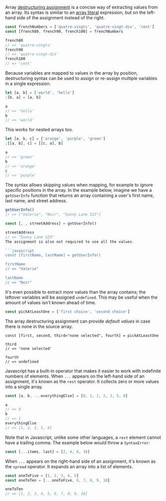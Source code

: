 Array [destructuring assignment][array_destructuring_docs] is a concise way of extracting values from an array. Its syntax is similar to an [array literal][array_literal_resource] expression, but on the left-hand side of the assignment instead of the right.

```javascript
const frenchNumbers = ['quatre-vingts', 'quatre-vingt-dix', 'cent']
const [french80, french90, french100] = frenchNumbers

french80
// => 'quatre-vingts'
french90
// => 'quatre-vingt-dix'
french100
// => 'cent'
```

Because variables are mapped to values in the array by position, destructuring syntax can be used to assign or re-assign multiple variables in a single expression.

```javascript
let [a, b] = ['world', 'hello']
;[b, a] = [a, b]

a
// => 'hello'
b
// => 'world'
```

This works for nested arrays too.

```javascript
let [a, b, c] = ['orange', 'purple', 'green']
;[[a, b], c] = [[c, a], b]

a
// => 'green'
b
// => 'orange'
c
// => 'purple'
```

The syntax allows skipping values when mapping, for example to ignore specific positions in the array.
In the example below, imagine we have a `getUserInfo` function that returns an array containing a user's first name, last name, and street address.

```javascript
getUserInfo()
// => ["Valerie", "Noir", "Sunny Lane 523"]

const [, , streetAddress] = getUserInfo()

streetAddress
// => "Sunny Lane 523"
The assignment is also not required to use all the values.

```javascript
const [firstName, lastName] = getUserInfo()

firstName
// => "Valerie"

lastName
// => "Noir"
```

It's even possible to extract _more_ values than the array contains; the leftover variables will be assigned `undefined`. This may be useful when the amount of values isn't known ahead of time.

```javascript
const pickAtLeastOne = ['first choice', 'second choice']
```

The array destructuring assignment can provide _default values_ in case there is none in the source array.

```
const [first, second, third="none selected", fourth] = pickAtLeastOne

third
// => 'none selected'

fourth
// => undefined
```

Javascript has a built-in operator that makes it easier to work with indefinite numbers of elements. When `...` appears on the left-hand side of an assignment, it's known as the `rest` operator. It collects zero or more values into a single array.

```javascript
const [a, b, ...everythingElse] = [0, 1, 1, 2, 3, 5, 8]

a
// => 0
b
// => 1
everythingElse
// => [1, 2, 3, 5, 8]
```

Note that in Javascript, unlike some other languages, a `rest` element cannot have a trailing comma. The example below would throw a `SyntaxError`:

```javascript
const [...items, last] = [2, 4, 8, 16]
```

When `...` appears on the right-hand side of an assignment, it's known as the `spread` operator. It expands an array into a list of elements.

```javascript
const oneToFive = [1, 2, 3, 4, 5]
const oneToTen = [...oneToFive, 6, 7, 8, 9, 10]

oneToTen
// => [1, 2, 3, 4, 5, 6, 7, 8, 9, 10]
```

[array_destructuring_docs]: https://developer.mozilla.org/en-US/docs/Web/JavaScript/Reference/Operators/Destructuring_assignment
[array_literal_resource]: https://developer.mozilla.org/en-US/docs/Web/JavaScript/Reference/Global_Objects/Array#Creating_an_array
